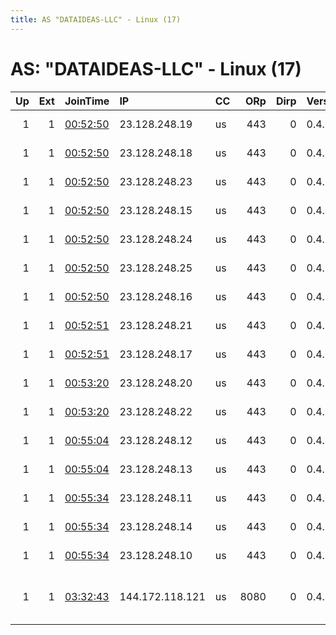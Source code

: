 ```yaml
---
title: AS "DATAIDEAS-LLC" - Linux (17)
---
```


# AS: "DATAIDEAS-LLC" - Linux (17)

|   Up |   Ext | JoinTime                                                                                              | IP              | CC   |   ORp |   Dirp | Version   | Contact                      | Nickname     |   eFamMembers |
|-----:|------:|:------------------------------------------------------------------------------------------------------|:----------------|:-----|------:|-------:|:----------|:-----------------------------|:-------------|--------------:|
|    1 |     1 | [00:52:50](https://nusenu.github.io/OrNetStats/w/relay/1C8A651354FC519E39F5A2EF0E6E5CF906E51B48.html) | 23.128.248.19   | us   |   443 |      0 | 0.4.7.10  | ContactInfo email:abuse      | StormyCloud  |            21 |
|    1 |     1 | [00:52:50](https://nusenu.github.io/OrNetStats/w/relay/62471397C334F0826483BDBF19DE57E654C95F11.html) | 23.128.248.18   | us   |   443 |      0 | 0.4.7.10  | ContactInfo email:abuse      | StormyCloud  |            21 |
|    1 |     1 | [00:52:50](https://nusenu.github.io/OrNetStats/w/relay/6D129C6B9F915E8D9484F97C32CD84D9A446083D.html) | 23.128.248.23   | us   |   443 |      0 | 0.4.7.10  | ContactInfo email:abuse      | StormyCloud  |            21 |
|    1 |     1 | [00:52:50](https://nusenu.github.io/OrNetStats/w/relay/7117ED21583095C4269439549731AE91EE8D6471.html) | 23.128.248.15   | us   |   443 |      0 | 0.4.7.10  | ContactInfo email:abuse      | StormyCloud  |            21 |
|    1 |     1 | [00:52:50](https://nusenu.github.io/OrNetStats/w/relay/7435006C2952A9CBC66C834542F3F182A0BBB289.html) | 23.128.248.24   | us   |   443 |      0 | 0.4.7.10  | ContactInfo email:abuse      | StormyCloud  |            21 |
|    1 |     1 | [00:52:50](https://nusenu.github.io/OrNetStats/w/relay/8817A72CB91F9D1BADD4D460CD06014862674E35.html) | 23.128.248.25   | us   |   443 |      0 | 0.4.7.10  | ContactInfo email:abuse      | StormyCloud  |            21 |
|    1 |     1 | [00:52:50](https://nusenu.github.io/OrNetStats/w/relay/948C8D39888806252CCE587C9E5F0F9B24C8AE3B.html) | 23.128.248.16   | us   |   443 |      0 | 0.4.7.10  | ContactInfo email:abuse      | StormyCloud  |            21 |
|    1 |     1 | [00:52:51](https://nusenu.github.io/OrNetStats/w/relay/3EDE2DB4681CC489191F1C13AF066DE2272A2C99.html) | 23.128.248.21   | us   |   443 |      0 | 0.4.7.10  | ContactInfo email:abuse      | StormyCloud  |            21 |
|    1 |     1 | [00:52:51](https://nusenu.github.io/OrNetStats/w/relay/B06F3670EB1EEBE074CC93A2086E5043CB718EF0.html) | 23.128.248.17   | us   |   443 |      0 | 0.4.7.10  | ContactInfo email:abuse      | StormyCloud  |            21 |
|    1 |     1 | [00:53:20](https://nusenu.github.io/OrNetStats/w/relay/04F7D68D967D2552ADA99CA4767FF1D69C087E0F.html) | 23.128.248.20   | us   |   443 |      0 | 0.4.7.10  | ContactInfo email:abuse      | StormyCloud  |            21 |
|    1 |     1 | [00:53:20](https://nusenu.github.io/OrNetStats/w/relay/AF703F343A634474D44ED90C8B493B5930AF571D.html) | 23.128.248.22   | us   |   443 |      0 | 0.4.7.10  | ContactInfo email:abuse      | StormyCloud  |            21 |
|    1 |     1 | [00:55:04](https://nusenu.github.io/OrNetStats/w/relay/1522D864CA37FD034DBF96BE36A2ECB779F76EEC.html) | 23.128.248.12   | us   |   443 |      0 | 0.4.7.10  | ContactInfo email:abuse      | StormyCloud  |            21 |
|    1 |     1 | [00:55:04](https://nusenu.github.io/OrNetStats/w/relay/E6111D17947C1A52F5869DFC08EB5E63F1550592.html) | 23.128.248.13   | us   |   443 |      0 | 0.4.7.10  | ContactInfo email:abuse      | StormyCloud  |            21 |
|    1 |     1 | [00:55:34](https://nusenu.github.io/OrNetStats/w/relay/05E0449D7A8ECDFA8278C02207459D3B219AD103.html) | 23.128.248.11   | us   |   443 |      0 | 0.4.7.10  | ContactInfo email:abuse      | StormyCloud  |            21 |
|    1 |     1 | [00:55:34](https://nusenu.github.io/OrNetStats/w/relay/0A9DCA15EDFE4FF763D031950BC3C30C26E71478.html) | 23.128.248.14   | us   |   443 |      0 | 0.4.7.10  | ContactInfo email:abuse      | StormyCloud  |            21 |
|    1 |     1 | [00:55:34](https://nusenu.github.io/OrNetStats/w/relay/2424B59E50E1F0863947EA98056B4C30E8851F53.html) | 23.128.248.10   | us   |   443 |      0 | 0.4.7.10  | ContactInfo email:abuse      | FamousDave   |            21 |
|    1 |     1 | [03:32:43](https://nusenu.github.io/OrNetStats/w/relay/ED3CA89C60216910DC7F9F6FE4887157CCA6DDC9.html) | 144.172.118.121 | us   |  8080 |      0 | 0.4.7.10  | Neel Chauhan &lt;neel AT nee | NeelTorExit5 |             7 |
